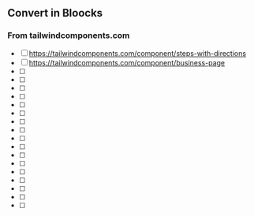 #

##

##

## Convert in Bloocks 

### From tailwindcomponents.com

- [ ] https://tailwindcomponents.com/component/steps-with-directions
- [ ] https://tailwindcomponents.com/component/business-page
- [ ] 
- [ ] 
- [ ] 
- [ ] 
- [ ] 
- [ ] 
- [ ] 
- [ ] 
- [ ] 
- [ ] 
- [ ] 
- [ ] 
- [ ] 
- [ ] 
- [ ] 
- [ ] 
- [ ] 
